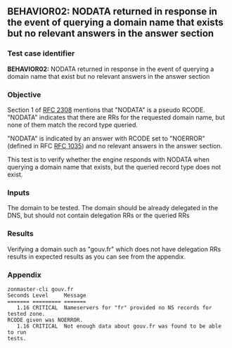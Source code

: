 ## BEHAVIOR02: NODATA returned in response in the event of querying a domain name that exists but no relevant answers in the answer section

### Test case identifier

**BEHAVIOR02:** NODATA returned in response in the event of querying a 
domain name that exist but no relevant answers in the answer section

### Objective 
Section 1 of [RFC 2308](https://datatracker.ietf.org/doc/html/rfc2308) mentions that
"NODATA" is a pseudo RCODE. "NODATA" indicates that there are RRs for the requested
domain name, but none of them match the record type queried.

"NODATA" is indicated by an answer with RCODE set to "NOERROR" (defined in RFC
[RFC 1035](https://datatracker.ietf.org/doc/html/rfc1035)) and no relevant answers in the
answer section.

This test is to verify whether the engine responds with NODATA when
querying a domain name that exists, but the queried record type does not exist.

### Inputs

The domain to be tested. The domain should be already delegated in the DNS, but
should not contain delegation RRs or the queried RRs

### Results
Verifying a domain such as "gouv.fr" which does not have delegation RRs results
in expected results as you can see from the appendix.


### Appendix
```
zonmaster-cli gouv.fr
Seconds Level     Message
======= ========= =======
   1.16 CRITICAL  Nameservers for "fr" provided no NS records for tested zone.
RCODE given was NOERROR.
   1.16 CRITICAL  Not enough data about gouv.fr was found to be able to run
tests.
```
